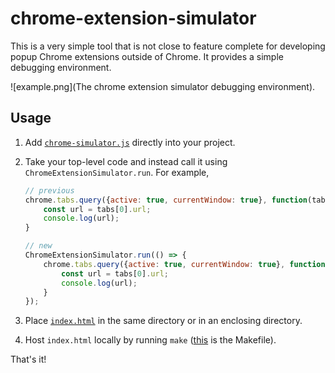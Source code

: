 # chrome-extension-simulator

This is a very simple tool that is not close to feature complete for developing popup Chrome extensions outside of Chrome. It provides a simple debugging environment.

![example.png](The chrome extension simulator debugging environment).

## Usage

1. Add [`chrome-simulator.js`](chrome-simulator.js) directly into your project.

2. Take your top-level code and instead call it using `ChromeExtensionSimulator.run`. For example,
    ```js
    // previous
    chrome.tabs.query({active: true, currentWindow: true}, function(tabs) {
        const url = tabs[0].url;
        console.log(url);
    }
    ```

    ```js
    // new
    ChromeExtensionSimulator.run(() => {
        chrome.tabs.query({active: true, currentWindow: true}, function(tabs) {
            const url = tabs[0].url;
            console.log(url);
        }
    });
    ```

3. Place [`index.html`](index.html) in the same directory or in an enclosing directory.

4. Host `index.html` locally by running `make` ([this](Makefile) is the Makefile).

That's it!
